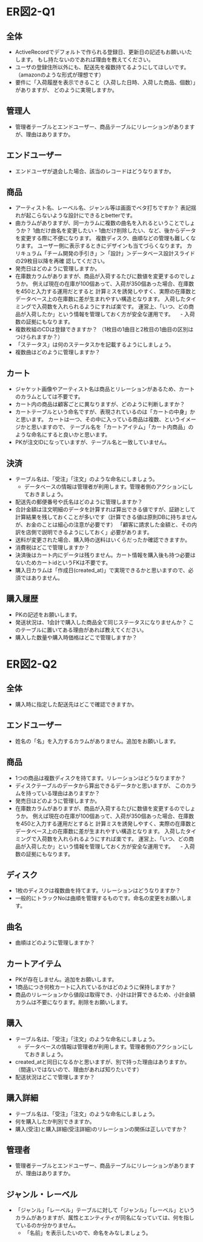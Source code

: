 # ER図2-Q1

## 全体
- ActiveRecordでデフォルトで作られる登録日、更新日の記述もお願いいたします。
もし持たないのであれば理由を教えてください。
- ユーザの登録住所以外にも、配送先を複数持てるようにしてほしいです。
（amazonのような形式が理想です）
- 要件に「入荷履歴を表示できること（入荷した日時、入荷した商品、個数）」がありますが、
どのように実現しますか。

## 管理人
- 管理者テーブルとエンドユーザー、商品テーブルにリレーションがありますが、理由はありますか。

## エンドユーザー
-  エンドユーザが退会した場合、該当のレコードはどうなりますか。

## 商品
- アーティスト名、レーベル名、ジャンル等は画面でベタ打ちですか？
表記揺れが起こらないような設計にできるとbetterです。
- 曲カラムがありますが、同一カラムに複数の曲名を入れるということでしょうか？
1曲だけ曲名を変更したい・1曲だけ削除したい、など、後からデータを変更する際に不便になります。
複数ディスク、曲順などの管理も難しくなります。
ユーザー側に表示するときにデザインも当てづらくなります。
カリキュラム「チーム開発の手引き」＞「設計」＞データベース設計スライドの29枚目以降を再確
認してください。
- 発売日はどのように管理しますか。
- 在庫数カラムがありますが、商品が入荷するたびに数値を変更するのでしょうか。
例えば現在の在庫が100個あって、入荷が350個あった場合、在庫数を450と入力する運用だとすると
計算ミスを誘発しやすく、実際の在庫数とデータベース上の在庫数に差が生まれやすい構造となります。
入荷したタイミングで入荷数を入れられるようにすれば楽です。
運営上、「いつ、どの商品が入荷したか」という情報を管理しておく方が安全な運用です。
　- 入荷数の証拠にもなります。
- 複数枚組のCDは登録できますか？
（1枚目の1曲目と2枚目の1曲目の区別はつけられますか？）
- 「ステータス」は何のステータスかを記載するようにしましょう。
- 複数曲はどのように管理しますか？

## カート
- ジャケット画像やアーティスト名は商品とリレーションがあるため、カートのカラムとしては不要です。
- カート内の商品は顧客ごとに異なりますが、どのように判断しますか？
- カートテーブルという命名ですが、表現されているのは「カートの中身」かと思います。
カートは一つ、その中に入っている商品は複数、というイメージかと思いますので、
テーブル名を「カートアイテム」「カート内商品」のような命名にすると良いかと思います。
- PKが注文IDになっていますが、テーブル名と一致していません。

## 決済
- テーブル名は、「受注」「注文」のような命名にしましょう。
    - データベースの情報は管理者が利用します。管理者側のアクションにしておきましょう。
- 配送先の郵便番号や氏名はどのように管理しますか？
- 合計金額は注文明細のデータを計算すれば算出できる値ですが、証跡として計算結果を残しておくことが多いです（計算できる値は原則DBに持ちませんが、お金のことは細心の注意が必要です）
「顧客に請求した金額と、その内訳を店側で説明できるようにしておく」必要があります。
- 送料が変更された場合、購入時の送料はいくらだったか確認できますか。
- 消費税はどこで管理しますか？
- 決済後はカート内にデータは残りません。カート情報を購入後も持つ必要はないためカートidというFKは不要です。
- 購入日カラムは「作成日(created_at)」で実現できるかと思いますので、必須ではありません。

## 購入履歴
- PKの記述をお願いします。
- 発送状況は、1会計で購入した商品全て同じステータスになりませんか？
このテーブルに置いてある理由があれば教えてください。
- 購入した数量や購入時価格はどこで管理しますか？

# ER図2-Q2
## 全体
- 購入時に指定した配送先はどこで確認できますか。

## エンドユーザー
- 姓名の「名」を入力するカラムがありません。追加をお願いします。

## 商品
- 1つの商品は複数ディスクを持てます。リレーションはどうなりますか？
- ディスクテーブルのデータから算出できるデータかと思いますが、
このカラムを持っている理由はありますか？
- 発売日はどのように管理しますか。
- 在庫数カラムがありますが、商品が入荷するたびに数値を変更するのでしょうか。
例えば現在の在庫が100個あって、入荷が350個あった場合、在庫数を450と入力する運用だとすると
計算ミスを誘発しやすく、実際の在庫数とデータベース上の在庫数に差が生まれやすい構造となります。
入荷したタイミングで入荷数を入れられるようにすれば楽です。
運営上、「いつ、どの商品が入荷したか」という情報を管理しておく方が安全な運用です。
　- 入荷数の証拠にもなります。
 
## ディスク
- 1枚のディスクは複数曲を持てます。リレーションはどうなりますか？
- 一般的にトラックNoは曲順を管理するものです。命名の変更をお願いします。

## 曲名
- 曲順はどのように管理しますか？

## カートアイテム
- PKが存在しません。追加をお願いします。
- 1商品につき何枚カートに入れているかはどのように保持しますか？
- 商品のリレーションから値段は取得でき、小計は計算できるため、小計金額カラムは不要になります。削除をお願いします。

## 購入
- テーブル名は、「受注」「注文」のような命名にしましょう。
    - データベースの情報は管理者が利用します。管理者側のアクションにしておきましょう。
- created_atと同日になるかと思いますが、別で持った理由はありますか。
（間違いではないので、理由があれば知りたいです）
- 配送状況はどこで管理しますか？

## 購入詳細
- テーブル名は、「受注」「注文」のような命名にしましょう。
- 何を購入したか判別できますか。
- 購入(受注)と購入詳細(受注詳細)のリレーションの関係は正しいですか？

## 管理者
- 管理者テーブルとエンドユーザー、商品テーブルにリレーションがありますが、理由はありますか。

## ジャンル・レーベル
- 「ジャンル」「レーベル」テーブルに対して「ジャンル」「レーベル」というカラムがありますが、属性とエンティティが同名になっていては、何を指しているのか分かりません。
  - 「名前」を表示したいので、命名をみなしましょう。

